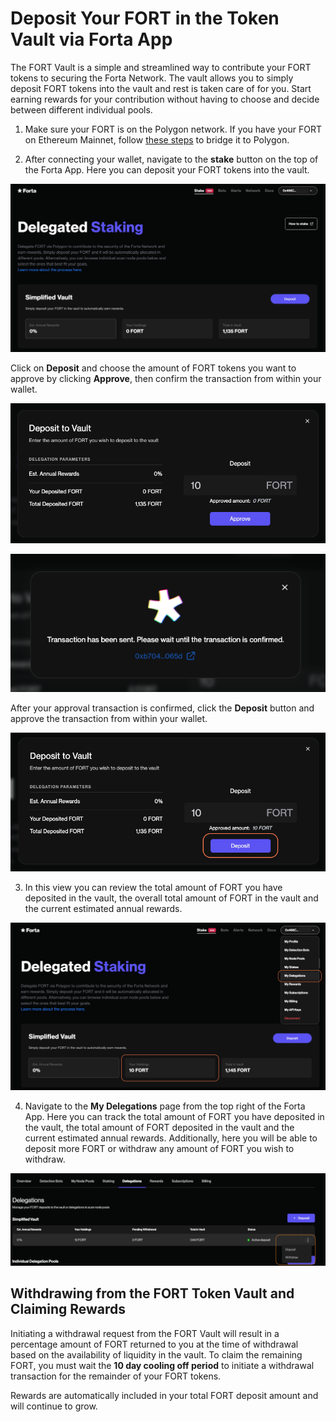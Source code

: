 # Deposit Your FORT in the Token Vault via Forta App

The FORT Vault is a simple and streamlined way to contribute your FORT tokens to securing the Forta Network. The vault allows you to simply deposit FORT tokens into the vault and rest is taken care of for you. Start earning rewards for your contribution without having to choose and decide between different individual pools. 

1. Make sure your FORT is on the Polygon network. If you have your FORT on Ethereum Mainnet, follow [these steps](https://docs.forta.network/en/latest/bridging-fort/) to bridge it to Polygon. 

2. After connecting your wallet, navigate to the **stake** button on the top of the Forta App. Here you can deposit your FORT tokens into the vault. 

![DEPOSIT 1](./vaultdeposit1.png)

Click on **Deposit** and choose the amount of FORT tokens you want to approve by clicking **Approve**, then confirm the transaction from within your wallet. 

![DEPOSIT 2](./vaultdeposit2.png)

![DEPOSIT 3](./vaultdeposit3.png)

After your approval transaction is confirmed, click the **Deposit** button and approve the transaction from within your wallet. 

![DEPOSIT 4](./vaultdeposit4.png)

3. In this view you can review the total amount of FORT you have deposited in the vault, the overall total amount of FORT in the vault and the current estimated annual rewards. 

![DEPOSIT 5](./vaultdeposit5.png)

4. Navigate to the **My Delegations** page from the top right of the Forta App. Here you can track the total amount of FORT you have deposited in the vault, the total amount of FORT deposited in the vault and the current estimated annual rewards. Additionally, here you will be able to deposit more FORT or withdraw any amount of FORT you wish to withdraw. 
	
![DEPOSIT 6](./vaultdeposit6.png)

## Withdrawing from the FORT Token Vault and Claiming Rewards

Initiating a withdrawal request from the FORT Vault will result in a percentage amount of FORT returned to you at the time of withdrawal based on the availability of liquidity in the vault. To claim the remaining FORT, you must wait the **10 day cooling off period** to initiate a withdrawal transaction for the remainder of your FORT tokens. 

Rewards are automatically included in your total FORT deposit amount and will continue to grow.  
